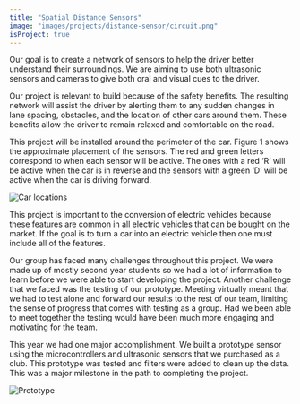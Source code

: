 ```yaml
---
title: "Spatial Distance Sensors"
image: "images/projects/distance-sensor/circuit.png"
isProject: true
---
```


Our goal is to create a network of sensors to help the driver better understand their surroundings. We are aiming to use both ultrasonic sensors and cameras to give both oral and visual cues to the driver.

Our project is relevant to build because of the safety benefits. The resulting network will assist the driver by alerting them to any sudden changes in lane spacing, obstacles, and the location of other cars around them. These benefits allow the driver to remain relaxed and comfortable on the road.

This project will be installed around the perimeter of the car. Figure 1 shows the approximate placement of the sensors. The red and green letters correspond to when each sensor will be active. The ones with a red ‘R’ will be active when the car is in reverse and the sensors with a green ‘D’ will be active when the car is driving forward.

![Car locations](/images/projects/distance-sensor/placement.png)

This project is important to the conversion of electric vehicles because these features are common in all electric vehicles that can be bought on the market. If the goal is to turn a car into an electric vehicle then one must include all of the features.

Our group has faced many challenges throughout this project. We were made up of mostly second year students so we had a lot of information to learn before we were able to start developing the project. Another challenge that we faced was the testing of our prototype. Meeting virtually meant that we had to test alone and forward our results to the rest of our team, limiting the sense of progress that comes with testing as a group. Had we been able to meet together the testing would have been much more engaging and motivating for the team.

This year we had one major accomplishment. We built a prototype sensor using the microcontrollers and ultrasonic sensors that we purchased as a club. This prototype was tested and filters were added to clean up the data. This was a major milestone in the path to completing the project.

![Prototype](/images/projects/distance-sensor/programmer.png)
